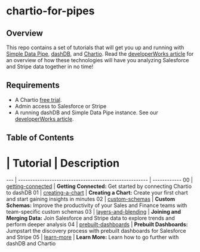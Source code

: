 # chartio-for-pipes

## Overview
This repo contains a set of tutorials that will get you up and running with
[Simple Data Pipe](https://developer.ibm.com/clouddataservices/simple-data-pipe/),
[dashDB](https://www.ibm.com/software/data/dashdb/), and [Chartio](https://chartio.com/). Read the
[developerWorks article]() for an overview of how these technologies will have you analyzing
Salesforce and Stripe data together in no time!

## Requirements
- A Chartio [free trial](http://landing.chartio.com/request-a-demo).
- Admin access to Salesforce or Stripe
- A running dashDB and Simple Data Pipe instance. See our [developerWorks article]().

## Table of Contents

 #  | Tutorial                                               | Description
--- | ------------------------------------------------------ | ------------
00  | [getting-connected](./getting-connected/README.md)     | **Getting Connected:** Get started by connecting Chartio to dashDB
01  | [creating-a-chart](./creating-a-chart/README.md)       | **Creating a Chart:** Create your first chart and start gaining insights in minutes
02  | [custom-schemas](./custom-schemas/README.md)           | **Custom Schemas:** Improve the productivity of your Sales and Finance teams with team-specific custom schemas
03  | [layers-and-blending](./layers-and-blending/README.md) | **Joining and Merging Data:** Join Salesforce and Stripe data to explore trends and perform deeper analysis
04  | [prebuilt-dashboards](./prebuilt-dashboards/README.md) | **Prebuilt Dashboards:** Jumpstart the discovery process with prebuilt dashboards for Salesforce and Stripe
05  | [learn-more](./learn-more/README.md)                   | **Learn More:** Learn how to go further with dashDB and Chartio
